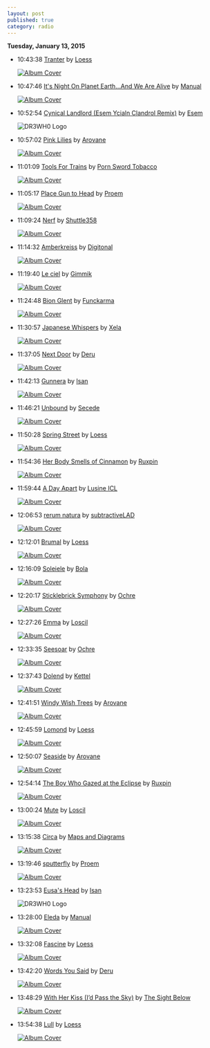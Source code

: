 ```yaml
---
layout: post
published: true
category: radio
---
```


**Tuesday, January 13, 2015**

*   10:43:38  [Tranter](http://goo.gl/5oitPH) by [Loess](http://www.last.fm/music/Loess)

    [![Album Cover](http://userserve-ak.last.fm/serve/174s/67570860.jpg)](http://www.last.fm/music/Loess/Burrows "Burrows")

*   10:47:46  [It's Night On Planet Earth...And We Are Alive](http://goo.gl/cpWwqD) by [Manual](http://www.last.fm/music/Manual)

    [![Album Cover](http://userserve-ak.last.fm/serve/174s/32935753.jpg)](http://www.last.fm/music/Manual/The+North+Shore:+Bliss+Out+v.20 "The North Shore: Bliss Out v.20")

*   10:52:54  [Cynical Landlord (Esem Ycialn Clandrol Remix)](http://goo.gl/ks43ox) by [Esem](http://www.last.fm/music/Esem)

    ![DR3WH0 Logo](https://dl.dropboxusercontent.com/u/8239797/DR3WH0.png "DR3WH0 RadioBlog")

*   10:57:02  [Pink Lilies](http://goo.gl/dC5GFM) by [Arovane](http://www.last.fm/music/Arovane)

    [![Album Cover](http://userserve-ak.last.fm/serve/174s/94209135.jpg)](http://www.last.fm/music/Arovane/Lilies "Lilies")

*   11:01:09  [Tools For Trains](http://goo.gl/bsjXeh) by [Porn Sword Tobacco](http://www.last.fm/music/Porn+Sword+Tobacco)

    [![Album Cover](http://userserve-ak.last.fm/serve/174s/55098749.png)](http://www.last.fm/music/Porn+Sword+Tobacco/New+Exclusive+Olympic+Heights "New Exclusive Olympic Heights")

*   11:05:17  [Place Gun to Head](http://goo.gl/N3IwFX) by [Proem](http://www.last.fm/music/Proem)

    [![Album Cover](http://userserve-ak.last.fm/serve/174s/50606135.png)](http://www.last.fm/music/Proem/Socially+Inept "Socially Inept")

*   11:09:24  [Nerf](http://goo.gl/tjWpFP) by [Shuttle358](http://www.last.fm/music/Shuttle358)

    [![Album Cover](http://userserve-ak.last.fm/serve/174s/30771805.jpg)](http://www.last.fm/music/Shuttle358/Chessa "Chessa")

*   11:14:32  [Amberkreiss](http://goo.gl/sLFPWg) by [Digitonal](http://www.last.fm/music/Digitonal)

    [![Album Cover](http://userserve-ak.last.fm/serve/174s/16488725.jpg)](http://www.last.fm/music/Digitonal/The+Centre+Cannot+Hold "The Centre Cannot Hold")

*   11:19:40  [Le ciel](http://goo.gl/S6Fkn2) by [Gimmik](http://www.last.fm/music/Gimmik)

    [![Album Cover](http://userserve-ak.last.fm/serve/174s/4279918.jpg)](http://www.last.fm/music/Gimmik/Back+to+Basics "Back to Basics")

*   11:24:48  [Bion Glent](http://goo.gl/9gbKoV) by [Funckarma](http://www.last.fm/music/Funckarma)

    [![Album Cover](http://userserve-ak.last.fm/serve/174s/71217578.jpg)](http://www.last.fm/music/Funckarma/Bion+Glent "Bion Glent")

*   11:30:57  [Japanese Whispers](http://goo.gl/jsYl6N) by [Xela](http://www.last.fm/music/Xela)

    [![Album Cover](http://userserve-ak.last.fm/serve/174s/51059975.jpg)](http://www.last.fm/music/Xela/For+Frosty+Mornings+and+Summer+Nights "For Frosty Mornings and Summer Nights")

*   11:37:05  [Next Door](http://goo.gl/Q0RIR8) by [Deru](http://www.last.fm/music/Deru)

    [![Album Cover](http://userserve-ak.last.fm/serve/174s/48637593.png)](http://www.last.fm/music/Deru/Trying+to+Remember "Trying to Remember")

*   11:42:13  [Gunnera](http://goo.gl/51zvQV) by [Isan](http://www.last.fm/music/Isan)

    [![Album Cover](http://userserve-ak.last.fm/serve/174s/94072703.jpg)](http://www.last.fm/music/Isan/Meet+Next+Life "Meet Next Life")

*   11:46:21  [Unbound](http://goo.gl/ho3pTi) by [Secede](http://www.last.fm/music/Secede)

    [![Album Cover](http://userserve-ak.last.fm/serve/174s/8642329.jpg)](http://www.last.fm/music/Secede/Bye+Bye+Gridlock+Traffic "Bye Bye Gridlock Traffic")

*   11:50:28  [Spring Street](http://goo.gl/VcJ6k8) by [Loess](http://www.last.fm/music/Loess)

    [![Album Cover](http://cdn.last.fm/flatness/catalogue/noimage/2/default_album_medium.png)](http://www.last.fm/music/Loess/NR-002 "NR-002")

*   11:54:36  [Her Body Smells of Cinnamon](http://goo.gl/he72hf) by [Ruxpin](http://www.last.fm/music/Ruxpin)

    [![Album Cover](http://userserve-ak.last.fm/serve/174s/99909697.jpg)](http://www.last.fm/music/Ruxpin/Where+Do+We+Float+from+Here%3F "Where Do We Float from Here?")

*   11:59:44  [A Day Apart](http://goo.gl/kVvoUF) by [Lusine ICL](http://www.last.fm/music/Lusine+ICL)

    [![Album Cover](http://userserve-ak.last.fm/serve/174s/60817015.jpg)](http://www.last.fm/music/Lusine+ICL/Language+Barrier "Language Barrier")

*   12:06:53  [rerum natura](http://goo.gl/6flNNH) by [subtractiveLAD](http://www.last.fm/music/subtractiveLAD)

    [![Album Cover](http://userserve-ak.last.fm/serve/174s/12116953.jpg)](http://www.last.fm/music/subtractiveLAD/suture "suture")

*   12:12:01  [Brumal](http://goo.gl/pDJvqT) by [Loess](http://www.last.fm/music/Loess)

    [![Album Cover](http://userserve-ak.last.fm/serve/174s/3846903.jpg)](http://www.last.fm/music/Loess/Wind+and+Water "Wind and Water")

*   12:16:09  [Soleiele](http://goo.gl/I2uwhh) by [Bola](http://www.last.fm/music/Bola)

    [![Album Cover](http://userserve-ak.last.fm/serve/174s/32620403.jpg)](http://www.last.fm/music/Bola/Fyuti "Fyuti")

*   12:20:17  [Sticklebrick Symphony](http://goo.gl/dK1MwP) by [Ochre](http://www.last.fm/music/Ochre)

    [![Album Cover](http://userserve-ak.last.fm/serve/174s/88652229.png)](http://www.last.fm/music/Ochre/A+Midsummer+Nice+Dream "A Midsummer Nice Dream")

*   12:27:26  [Emma](http://goo.gl/OZt896) by [Loscil](http://www.last.fm/music/Loscil)

    [![Album Cover](http://userserve-ak.last.fm/serve/174s/47475529.jpg)](http://www.last.fm/music/Loscil/versions "versions")

*   12:33:35  [Seesoar](http://goo.gl/IM6rAO) by [Ochre](http://www.last.fm/music/Ochre)

    [![Album Cover](http://userserve-ak.last.fm/serve/174s/88652229.png)](http://www.last.fm/music/Ochre/A+Midsummer+Nice+Dream "A Midsummer Nice Dream")

*   12:37:43  [Dolend](http://goo.gl/86buEN) by [Kettel](http://www.last.fm/music/Kettel)

    [![Album Cover](http://userserve-ak.last.fm/serve/174s/88239943.png)](http://www.last.fm/music/Kettel/Myam+James+1 "Myam James 1")

*   12:41:51  [Windy Wish Trees](http://goo.gl/fCRTM6) by [Arovane](http://www.last.fm/music/Arovane)

    [![Album Cover](http://userserve-ak.last.fm/serve/174s/94209135.jpg)](http://www.last.fm/music/Arovane/Lilies "Lilies")

*   12:45:59  [Lomond](http://goo.gl/bJbl07) by [Loess](http://www.last.fm/music/Loess)

    [![Album Cover](http://userserve-ak.last.fm/serve/174s/3846903.jpg)](http://www.last.fm/music/Loess/Wind+and+Water "Wind and Water")

*   12:50:07  [Seaside](http://goo.gl/nv3NLK) by [Arovane](http://www.last.fm/music/Arovane)

    [![Album Cover](http://userserve-ak.last.fm/serve/174s/76410986.jpg)](http://www.last.fm/music/Arovane/Tides "Tides")

*   12:54:14  [The Boy Who Gazed at the Eclipse](http://goo.gl/4mfQNN) by [Ruxpin](http://www.last.fm/music/Ruxpin)

    [![Album Cover](http://userserve-ak.last.fm/serve/174s/99909697.jpg)](http://www.last.fm/music/Ruxpin/Where+Do+We+Float+from+Here%3F "Where Do We Float from Here?")

*   13:00:24  [Mute](http://goo.gl/vsekO9) by [Loscil](http://www.last.fm/music/Loscil)

    [![Album Cover](http://userserve-ak.last.fm/serve/174s/97461405.png)](http://www.last.fm/music/Loscil/Submers "Submers")

*   13:15:38  [Circa](http://goo.gl/Mjy6LK) by [Maps and Diagrams](http://www.last.fm/music/Maps+and+Diagrams)

    [![Album Cover](http://userserve-ak.last.fm/serve/174s/71205608.jpg)](http://www.last.fm/music/Maps+and+Diagrams/The+Town+Beneath+The+Sea "The Town Beneath The Sea")

*   13:19:46  [sputterfly](http://goo.gl/jvF4e1) by [Proem](http://www.last.fm/music/Proem)

    [![Album Cover](http://userserve-ak.last.fm/serve/174s/24014721.jpg)](http://www.last.fm/music/Proem/A+Permanent+Solution "A Permanent Solution")

*   13:23:53  [Eusa's Head](http://goo.gl/VQMUjE) by [Isan](http://www.last.fm/music/Isan)

    ![DR3WH0 Logo](https://dl.dropboxusercontent.com/u/8239797/DR3WH0.png "DR3WH0 RadioBlog")

*   13:28:00  [Eleda](http://goo.gl/xOQp7u) by [Manual](http://www.last.fm/music/Manual)

    [![Album Cover](http://userserve-ak.last.fm/serve/174s/32935753.jpg)](http://www.last.fm/music/Manual/The+North+Shore:+Bliss+Out+v.20 "The North Shore: Bliss Out v.20")

*   13:32:08  [Fascine](http://goo.gl/Kxmcpz) by [Loess](http://www.last.fm/music/Loess)

    [![Album Cover](http://userserve-ak.last.fm/serve/174s/67570860.jpg)](http://www.last.fm/music/Loess/Burrows "Burrows")

*   13:42:20  [Words You Said](http://goo.gl/QAS9FQ) by [Deru](http://www.last.fm/music/Deru)

    [![Album Cover](http://userserve-ak.last.fm/serve/174s/48637593.png)](http://www.last.fm/music/Deru/Trying+to+Remember "Trying to Remember")

*   13:48:29  [With Her Kiss (I’d Pass the Sky)](http://goo.gl/TwH6O2) by [The Sight Below](http://www.last.fm/music/The+Sight+Below)

    [![Album Cover](http://userserve-ak.last.fm/serve/174s/66956628.jpg)](http://www.last.fm/music/The+Sight+Below/Glider+(Deluxe+Version) "Glider (Deluxe Version)")

*   13:54:38  [Lull](http://goo.gl/HNYRBT) by [Loess](http://www.last.fm/music/Loess)

    [![Album Cover](http://userserve-ak.last.fm/serve/174s/67570860.jpg)](http://www.last.fm/music/Loess/Burrows "Burrows")


